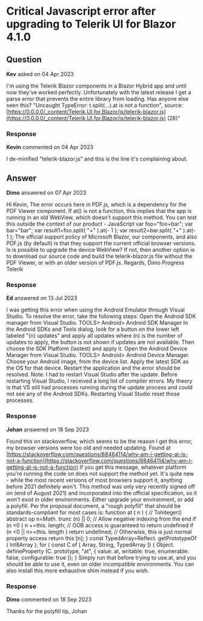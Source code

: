 # Critical Javascript error after upgrading to Telerik UI for Blazor 4.1.0

## Question

**Kev** asked on 04 Apr 2023

I'm using the Telerik Blazor components in a Blazor Hybrid app and until now they've worked perfectly. Unfortunately with the latest release I get a parse error that prevents the entire library from loading. Has anyone else seen this? "Uncaught TypeError: t.split(...).at is not a function", source: [https://0.0.0.0/_content/Telerik.UI.for.Blazor/js/telerik-blazor.js](https://0.0.0.0/_content/Telerik.UI.for.Blazor/js/telerik-blazor.js) (28)"

### Response

**Kevin** commented on 04 Apr 2023

I de-minified "telerik-blazor.js" and this is the line it's complaining about.

## Answer

**Dimo** answered on 07 Apr 2023

Hi Kevin, The error occurs here in PDF.js, which is a dependency for the PDF Viewer component. If at() is not a function, this implies that the app is running in an old WebView, which doesn't support this method. You can test this outside the context of our product - JavaScript var foo="foo+bar"; var bar="bar"; var result1=foo.split( "+" ).at(- 1 ); var result2=bar.split( "+" ).at(- 1 ); The official support policy of Microsoft Blazor, our components, and also PDF.js (by default) is that they support the current official browser versions. Is is possible to upgrade the device WebView? If not, then another option is to download our source code and build the telerik-blazor.js file without the PDF Viewer, or with an older version of PDF.js. Regards, Dimo Progress Telerik

### Response

**Ed** answered on 13 Jul 2023

I was getting this error when using the Android Emulator through Visual Studio. To resolve the error, take the following steps: Open the Android SDK manager from Visual Studio. TOOLS> Android> Android SDK Manager In the Android SDKs and Tools dialog, look for a button on the lower left labeled "(n) updates" and apply all updates where (n) is the number of updates to apply, the button is not shown if updates are not available. Then choose the SDK Platform (lastest) and apply it. Open the Android Device Manager from Visual Studio. TOOLS> Android> Android Device Manager. Choose your Android image, from the device list. Apply the latest SDK as the OS for that device. Restart the application and the error should be resolved. Note: I had to restart Visual Studio after the update. Before restarting Visual Studio, I received a long list of compiler errors. My theory is that VS still had processes running during the update process and could not see any of the Android SDKs. Restarting Visual Studio reset those processes.

### Response

**Johan** answered on 18 Sep 2023

Found this on stackoverflow, which seems to be the reason I get this error, my browser versions were too old and needed updating. Found at [https://stackoverflow.com/questions/68464114/why-am-i-getting-at-is-not-a-function](https://stackoverflow.com/questions/68464114/why-am-i-getting-at-is-not-a-function) If you get this message, whatever platform you're running the code on does not support the method yet. It's quite new - while the most recent versions of most browsers support it, anything before 2021 definitely won't. This method was only very recently signed off on (end of August 2021) and incorporated into the official specification, so it won't exist in older environments. Either upgrade your environment, or add a polyfill. Per the proposal document, a "rough polyfill" that should be standards-compliant for most cases is: function at ( n ) { // ToInteger() abstract op n=Math. trunc (n) || 0; // Allow negative indexing from the end if (n <0 ) n +=this. length; // OOB access is guaranteed to return undefined if (n <0 || n>=this. length ) return undefined; // Otherwise, this is just normal property access return this [n];
} const TypedArray=Reflect. getPrototypeOf ( Int8Array ); for ( const C of [ Array, String, TypedArray ]) { Object. defineProperty (C. prototype, "at",
{ value: at, writable: true, enumerable: false, configurable: true });
} Simply run that before trying to use.at, and you should be able to use it, even on older incompatible environments. You can also install this more exhaustive shim instead if you wish.

### Response

**Dimo** commented on 18 Sep 2023

Thanks for the polyfill tip, Johan
